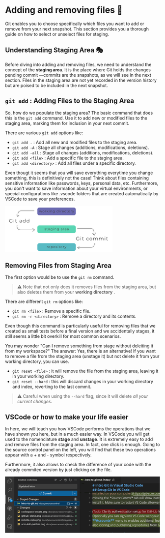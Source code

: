 # Adding and removing files 📁

Git enables you to choose specifically which files you want to add or remove from your next snapshot. This section provides you a thorough guide on how to select or unselect files for staging. 


## Understanding Staging Area 🎭

Before diving into adding and removing files, we need to understand the concept of the **staging area**. 
It is the place where Git holds the changes pending commit —commits are the snapshots, as we will see in the next section. 
Files in the staging area are not yet recorded in the version history but are poised to be included in the next snapshot. 

## `git add` : Adding Files to the Staging Area 

So, how do we populate the staging area? The basic command that does this is the `git add` command. Use it to add new or modified files to the staging area, marking them for inclusion in your next commit.

There are various `git add` options like:

- `git add .` : Add all new and modified files to the staging area.
- `git add -A` : Stage all changes (additions, modifications, deletions).
- `git add -all` : Stage all changes (additions, modifications, deletions).
- `git add <file>` : Add a specific file to the staging area.
- `git add <directory>` : Add all files under a specific directory.

Even thougt it seems that you will save everything everytime you change something, this is definitively not the case! 
Think about files containing sensitive information like passwords, keys, personal data, etc. 
Furthermore, you don't want to save information about your virtual environments, or special configurations like .vscode folders that are created automatically by VSCode to save your preferences.

![Git Add](images/git_add.png)

## Removing Files from Staging Area

The first option would be to use the `git rm` command. 
> &#x26a0;&#xfe0f; Note that not only does it removes files from the staging area, but also deletes them from your **working directory** . 

There are different `git rm` options like:

- `git rm <file>` : Remove a specific file.
- `git rm -r <directory>` : Remove a directory and its contents.

Even though this command is particularly useful for removing files that we created as small tests before a final version and we accidentally stages, it still seems a little bit overkill for most common scenarios. 

You may wonder "Can I remove something from stage without deleiting it from my workspace?" 
The answer: Yes, there is an alternative! If you want to remove a file from the staging area (unstage it) but not delete it from your working directory, you can use.

- `git reset <file>` : it will remove the file from the staging area, leaving it in your working directory. 
- `git reset --hard` : this will discard changes in your working directory and index, reverting to the last commit.


> &#x26a0;&#xfe0f; Careful when using the `--hard` flag, since it will delete _all your current changes_.


## VSCode or how to make your life easier

In here, we will teach you how VSCode performs the operations that we have shown you here, but in a much easier way. 
In VSCode you will get used to the nomenclature **stage** and **unstage**. It is extremely easy to add and remove files from the staging area. 
In fact, one click is enough. Going to the source control panel on the left, you will find that these two operations appear with a + and - symbol respectively.

Furthermore, it also allows to check the difference of your code with the already commited version by just clicking on the file.

![VSCode](images/vscode.png)
